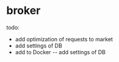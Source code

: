 # broker

todo:
 - add optimization of requests to market
 - add settings of DB
 - add to Docker
 -- add settings of DB
